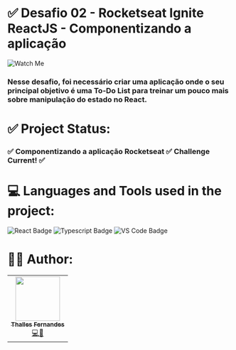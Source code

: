 # ✅ Desafio 02 - Rocketseat Ignite ReactJS - Componentizando a aplicação

![Watch Me](https://user-images.githubusercontent.com/57325727/158611115-7e7bb716-11fe-4d4b-9b24-087ac6ba42de.png)

### Nesse desafio, foi necessário criar uma aplicação onde o seu principal objetivo é uma To-Do List para treinar um pouco mais sobre manipulação do estado no React.
# ✅ Project Status:
### ✅ Componentizando a aplicação Rocketseat ✅ Challenge Current! ✅

# 💻 Languages and Tools used in the project:
![React Badge](https://img.shields.io/badge/React-20232A?style=for-the-badge&logo=react&logoColor=61DAFB)
![Typescript Badge](https://img.shields.io/badge/TypeScript-007ACC?style=for-the-badge&logo=typescript&logoColor=white)
![VS Code Badge](https://img.shields.io/badge/Visual_Studio_Code-0078D4?style=for-the-badge&logo=visual%20studio%20code&logoColor=white)

# 👨‍💻 Author:

<table>
  <tr>
    <td align="center"><a href="https://github.com/ThallesLana"><img src="https://avatars.githubusercontent.com/u/57325727?v=4" width="100px;" alt=""/><br /><sub><b>Thalles Fernandes</b></sub></a><br /><a href="https://github.com/ThallesLana" title="Thalles">💻🚀</a></td>
</table>
